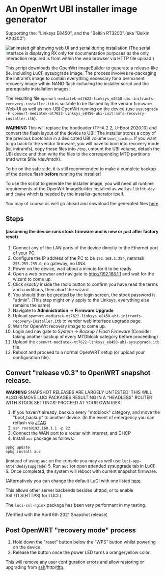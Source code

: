 # An OpenWrt UBI installer image generator
Supporting the: "Linksys E8450", and the "Belkin RT3200".(aka "Belkin AX3200")

![animated gif showing web UI and serial during installation](https://user-images.githubusercontent.com/9948313/108781223-78915500-7561-11eb-851a-3c4c744ad6c2.gif)
(The serial interface is displaying RX only for documentation purposes as the only interaction required is from within the web browser via HTTP file upload.)

This script downloads the OpenWrt ImageBuilder to generate a release-like (ie. including LuCI) sysupgrade image. 
The process involves re-packaging the initramfs image to contain everything necessary for a permanent recovery image within NAND flash including the installer script and the prerequisite installation images.

The resulting file `openwrt-mediatek-mt7622-linksys_e8450-ubi-initramfs-recovery-installer.itb` is suitable to be flashed by the vendor firmware Web-UI as well as non-UBI OpenWrt running on the device (use `sysupgrade -F openwrt-mediatek-mt7622-linksys_e8450-ubi-initramfs-recovery-installer.itb`).

**WARNING** This will replace the bootloader (TF-A 2.2, U-Boot 2020.10) and convert the flash layout of the device to UBI! The installer stores a copy of the previous bootchain in a dedicated UBI volume `boot_backup`. If you want to go back to the vendor firmware, you will have to boot into recovery mode (ie. initramfs),
copy those files into `/tmp`, umount the UBI volume, detach the UBI device and then write the files to the corresponding MTD partitions (mtd write $file /dev/mtdX).

To be on the safe side, it is still recommended to make a complete backup of the device flash __**before**__ running the installer!

To use the script to generate the installer image, you will need all runtime requirements of the OpenWrt ImageBuilder installed as well as `libfdt-dev` and `cmake` which is needed by the installer-generator itself.

You may of course as well go ahead and download the generated files [here](https://github.com/dangowrt/linksys-e8450-openwrt-installer/releases).

## Steps
#### (assuming the device runs stock firmware and is new or just after factory reset)

1. Connect any of the LAN ports of the device directly to the Ethernet port of your PC.
2. Configure the IP address of the PC to be `192.168.1.254`, netmask `255.255.255.0`, no gateway, no DNS.
3. Power on the device, wait about a minute for it to be ready.
4. Open a web browser and navigate to http://192.168.1.1 and wait for the wizard to come up.
5. Click *exactly* inside the radio button to confirm you have read the terms and conditions, then abort the wizard.
6. You should then be greeted by the login screen, the stock password is "admin". (This step might only apply to the Linksys, everything else remains the same) 
7. Navigate to __Administration__ -> __Firmware Upgrade__
8. Upload `openwrt-mediatek-mt7622-linksys_e8450-ubi-initramfs-recovery-installer.itb` to vendor web interface upgrade page.
9. Wait for OpenWrt recovery image to come up.
10. Login and navigate to _System_ -> _Backup / Flash Firmware_ (Consider taking another backup of every MTDblock category before proceeding)
11. Upload the `openwrt-mediatek-mt7622-linksys_e8450-ubi-sysupgrade.itb` file.
12. Reboot and proceed to a normal OpenWRT setup (or upload your configuration file).

## Convert "release v0.3" to OpenWRT snapshot release.
**WARNING** SNAPSHOT RELEASES ARE LARGELY UNTESTED! 
THIS WILL ALSO REMOVE LUCI PACKAGES RESULTING IN A "HEADLESS" ROUTER WITH STOCK SETTINGS!
PROCEED AT YOUR OWN RISK!
1. If you haven't already, backup every "mtdblock" category, and move the "boot_backup" to another device. (In the event of emergency you can reflash via [JTAG](https://openwrt.org/toh/linksys/linksys_e8450)
2. `ssh root@192.168.1.1 -p 22`
3. Connect the WAN port to a router with internet, and DHCP
4. Install `auc` package as follows:
```
opkg update
opkg install auc
```
(instead of using `auc` on the console you may as well use `luci-app-attendedsysupgrade`)
5. Run `auc` (or open attended sysupgrade tab in LuCI)
6. Once completed, the system will reboot with current snapshot firmware.

(Alternatively you can change the default LuCI with one listed [here](https://openwrt.org/docs/guide-user/luci/luci.essentials).

This allows other server backends besides uhttpd, or to enable SSL/TLS(HTTPS) for LUCI.)

The `luci-ssl-nginx` package has been very performant in my testing. 

(Verified with the April 6th 2021 Snapshot release)

## Post OpenWRT "recovery mode" process
1. Hold down the "reset" button below the "WPS" button whilst powering on the device.
2. Release the button once the power LED turns a orange/yellow color.

This will remove any user configuration errors and allow restoring or upgrading from [ssh](https://openwrt.org/docs/guide-user/installation/sysupgrade.cli)/http/[tftp](https://openwrt.org/docs/guide-user/installation/generic.flashing.tftp).
